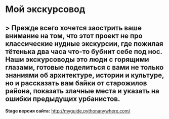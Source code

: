 # Мой экскурсовод
## > Прежде всего хочется заострить ваше внимание на том, что этот проект не про классические нудные экскурсии, где пожилая тётенька два часа что-то бубнит себе под нос. Наши экскурсоводы это люди с горящими глазами, готовые поделиться с вами не только знаниями об архитектуре, истории и культуре, но и рассказать вам байки от старожилов района, показать злачные места и указать на ошибки предыдущих урбанистов.
> 

**Stage версия сайта:** http://myguide.pythonanywhere.com/
